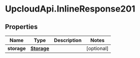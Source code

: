 # UpcloudApi.InlineResponse201

## Properties
Name | Type | Description | Notes
------------ | ------------- | ------------- | -------------
**storage** | [**Storage**](Storage.md) |  | [optional] 


